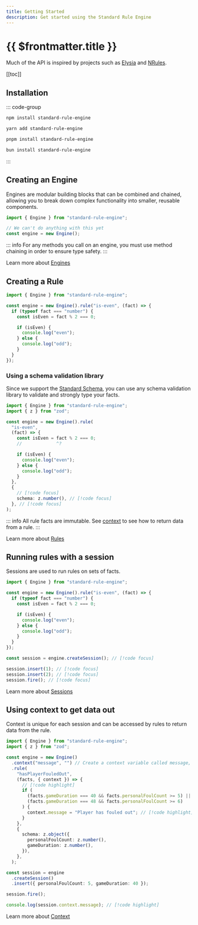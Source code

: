 ```yaml
---
title: Getting Started
description: Get started using the Standard Rule Engine
---
```


# {{ $frontmatter.title }}

Much of the API is inspired by projects such as [Elysia](https://github.com/elysiajs/elysia) and [NRules](https://github.com/nRules/nRules).

[[toc]]

## Installation

::: code-group

```bash [npm]
npm install standard-rule-engine
```

```bash [yarn]
yarn add standard-rule-engine
```

```bash [pnpm]
pnpm install standard-rule-engine
```

```bash [bun]
bun install standard-rule-engine
```

:::

## Creating an Engine

Engines are modular building blocks that can be combined and chained, allowing you to break down complex functionality into smaller, reusable components.

```ts twoslash
import { Engine } from "standard-rule-engine";

// We can't do anything with this yet
const engine = new Engine();
```

::: info
For any methods you call on an engine, you must use method chaining in order
to ensure type safety.
:::

Learn more about [Engines](/the-engine)

## Creating a Rule

```ts twoslash
import { Engine } from "standard-rule-engine";

const engine = new Engine().rule("is-even", (fact) => {
  if (typeof fact === "number") {
    const isEven = fact % 2 === 0;

    if (isEven) {
      console.log("even");
    } else {
      console.log("odd");
    }
  }
});
```

### Using a schema validation library

Since we support the [Standard Schema](https://standardschema.dev), you can use any schema validation library to validate and strongly type your facts.

```ts twoslash
import { Engine } from "standard-rule-engine";
import { z } from "zod";

const engine = new Engine().rule(
  "is-even",
  (fact) => {
    const isEven = fact % 2 === 0;
    //             ^?

    if (isEven) {
      console.log("even");
    } else {
      console.log("odd");
    }
  },
  {
    // [!code focus]
    schema: z.number(), // [!code focus]
  }, // [!code focus]
);
```

::: info
All rule facts are immutable. See [context](/context) to see how to
return data from a rule.
:::

Learn more about [Rules](/rules)

## Running rules with a session

Sessions are used to run rules on sets of facts.

```ts twoslash
import { Engine } from "standard-rule-engine";

const engine = new Engine().rule("is-even", (fact) => {
  if (typeof fact === "number") {
    const isEven = fact % 2 === 0;

    if (isEven) {
      console.log("even");
    } else {
      console.log("odd");
    }
  }
});

const session = engine.createSession(); // [!code focus]

session.insert(1); // [!code focus]
session.insert(2); // [!code focus]
session.fire(); // [!code focus]
```

Learn more about [Sessions](/sessions)

## Using context to get data out

Context is unique for each session and can be accessed by rules to return data from the rule.

```ts twoslash
import { Engine } from "standard-rule-engine";
import { z } from "zod";

const engine = new Engine()
  .context("message", "") // Create a context variable called message, fully typed // [!code highlight]
  .rule(
    "hasPlayerFouledOut",
    (facts, { context }) => {
      // [!code highlight]
      if (
        (facts.gameDuration === 40 && facts.personalFoulCount >= 5) ||
        (facts.gameDuration === 48 && facts.personalFoulCount >= 6)
      ) {
        context.message = "Player has fouled out"; // [!code highlight]
      }
    },
    {
      schema: z.object({
        personalFoulCount: z.number(),
        gameDuration: z.number(),
      }),
    },
  );

const session = engine
  .createSession()
  .insert({ personalFoulCount: 5, gameDuration: 40 });

session.fire();

console.log(session.context.message); // [!code highlight]
```

Learn more about [Context](/context)
